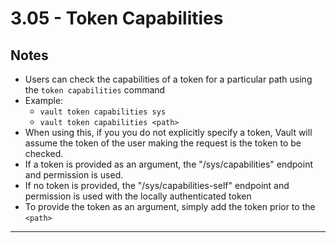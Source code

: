 # 3.05 - Token Capabilities

## Notes

- Users can check the capabilities of a token for a particular path using the `token capabilities` command
- Example:
  - `vault token capabilities sys`
  - `vault token capabilities <path>`
- When using this, if you you do not explicitly specify a token, Vault will assume the token of the user making the request is the token to be checked.
- If a token is provided as an argument, the "/sys/capabilities" endpoint and permission is used.
- If no token is provided, the "/sys/capabilities-self" endpoint and permission is used with the locally authenticated token
- To provide the token as an argument, simply add the token prior to the `<path>`

---
